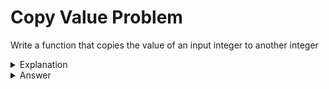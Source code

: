 # Copy Value Problem
Write a function that copies the value of an input integer to another integer

<details>
<summary>Explanation</summary>
<br>
</details>


<details>
<summary>Answer</summary>
<br>

``` c
void 
copy(int val1, int * val2){
	*val2 = val1;
}

int 
main(){
	int input, storehere;
	printf("input integer ");
	scanf("%d", &input);
	copy(input, &storehere);
	printf("storehere value: %d", storehere);
}
```

</details>

